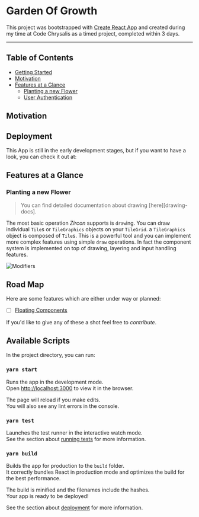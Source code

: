 # Garden Of Growth

This project was bootstrapped with [Create React App](https://github.com/facebook/create-react-app) and created during my time at 
Code Chrysalis as a timed project, completed within 3 days.


---

## Table of Contents

- [Getting Started](#getting-started)
- [Motivation](#motivation)
- [Features at a Glance](#features-at-a-glance)
  - [Planting a new Flower](#planting-a-new-flower)
  - [User Authentication](#user-authentication)
 

## Motivation



## Deployment

This App is still in the early development stages, but if you want to have a look, you can check it out at:



## Features at a Glance

### Planting a new Flower

> You can find detailed documentation about drawing [here][drawing-docs].

The most basic operation *Zircon* supports is `draw`ing. You can draw individual `Tile`s or `TileGraphics` objects on your `TileGrid`. a `TileGraphics` object is composed of `Tile`s. This is a powerful tool and you can implement more complex features using simple `draw` operations. In fact the component system is implemented on top of drawing, layering and input handling features.

![Modifiers](images/gifs/modifiers.gif)





## Road Map

Here are some features which are either under way or planned:


- [ ] [Floating Components](https://github.com/Hexworks/zircon/issues/23)


If you'd like to give any of these a shot feel free to *contribute*.


## Available Scripts

In the project directory, you can run:

### `yarn start`

Runs the app in the development mode.\
Open [http://localhost:3000](http://localhost:3000) to view it in the browser.

The page will reload if you make edits.\
You will also see any lint errors in the console.

### `yarn test`

Launches the test runner in the interactive watch mode.\
See the section about [running tests](https://facebook.github.io/create-react-app/docs/running-tests) for more information.

### `yarn build`

Builds the app for production to the `build` folder.\
It correctly bundles React in production mode and optimizes the build for the best performance.

The build is minified and the filenames include the hashes.\
Your app is ready to be deployed!

See the section about [deployment](https://facebook.github.io/create-react-app/docs/deployment) for more information.



